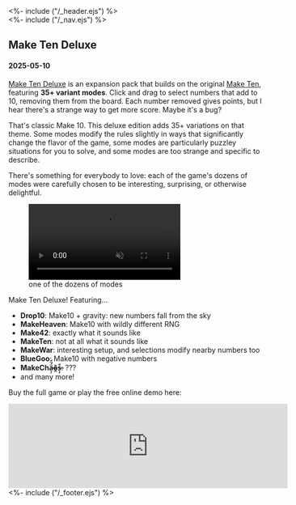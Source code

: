 <!DOCTYPE html>
<html lang="en">
<head>
<title>Make Ten Deluxe</title>
<%- include ("/_header.ejs") %>
</head>
<body>
<div class="wrapper">
<%- include ("/_nav.ejs") %>
<section id="main-content">
<h1 class="post-title">Make Ten Deluxe</h1>
<h4 class="post-meta">2025-05-10</h4>

[Make Ten Deluxe](https://pancelor.itch.io/make-ten-deluxe) is an expansion pack that builds on the original [Make Ten](https://pancelor.itch.io/make-ten), featuring **35+ variant modes**. Click and drag to select numbers that add to 10, removing them from the board. Each number removed gives points, but I hear there's a strange way to get more score. Maybe it's a bug?

That's classic Make 10. This deluxe edition adds 35+ variations on that theme. Some modes modify the rules slightly in ways that significantly change the flavor of the game, some modes are particularly puzzley situations for you to solve, and some modes are too strange and specific to describe.

There's something for everybody to love: each of the game's dozens of modes were carefully chosen to be interesting, surprising, or otherwise delightful.

<figure>
  <video preload="auto" controls loop autoplay muted src="/assets/make-ten/war.mp4"></video>
  <figcaption>one of the dozens of modes</figcaption>
</figure>

Make Ten Deluxe! Featuring...
- **Drop10**: Make10 + gravity: new numbers fall from the sky
- **MakeHeaven**: Make10 with wildly different RNG
- **Make42**: exactly what it sounds like
- **MakeTen**: not at all what it sounds like
- **MakeWar**: interesting setup, and selections modify nearby numbers too
- **BlueGoo**: Make10 with negative numbers
- **MakeChä̶̝̣́̈́o̴̯͊s̶͉̟͒**: ???
- and many more!

Buy the full game or play the free online demo here:

<iframe frameborder="0" src="https://itch.io/embed/2882412?bg_color=212121&amp;fg_color=ffffff&amp;link_color=FEEC3A&amp;border_color=333333" width="552" height="167"><a href="https://pancelor.itch.io/make-ten-deluxe">Make Ten Deluxe by pancelor</a></iframe>

</section>
<%- include ("/_footer.ejs") %>
</body>
</html>

